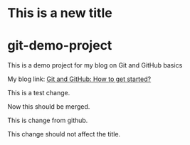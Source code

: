# This is a new title
# git-demo-project
This is a demo project for my blog on Git and GitHub basics

My blog link:
[Git and GitHub: How to get started?](https://medium.com/@tobiburrahman786/git-and-github-how-to-get-started-965f68f969a7?sk=1f39bd13f59586dc9840b89966a12ef2)

This is a test change.

Now this should be merged.

This is change from github.


This change should not affect the title.
